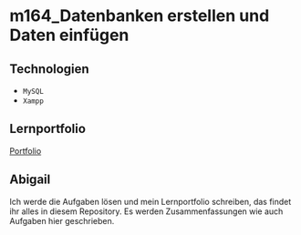 # m164_Datenbanken erstellen und Daten einfügen

## Technologien  
- ``MySQL``
- ``Xampp``
  
## Lernportfolio
[Portfolio](https://github.com/abigailtech/m164_Database_CreateInsert/blob/main/01_Journal/01_journal.md)

## Abigail  
Ich werde die Aufgaben lösen und mein Lernportfolio schreiben, das findet ihr alles in diesem Repository. Es werden Zusammenfassungen wie auch Aufgaben hier geschrieben.
